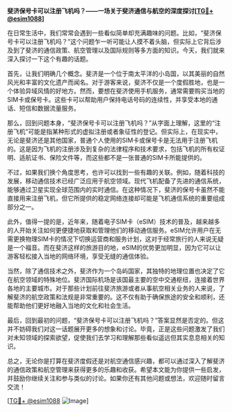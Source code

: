 **斐济保号卡可以注册飞机吗？——一场关于斐济通信与航空的深度探讨[[TG💪+ @esim1088](https://t.me/s/esim1088)]**

在日常生活中，我们常常会遇到一些看似简单却充满趣味的问题。比如，“斐济保号卡可以注册飞机吗？”这个问题乍一听可能让人摸不着头脑，但实际上它背后涉及到了斐济的通信政策、航空管理以及国际规则等多方面的知识。今天，我们就来深入探讨一下这个有趣的话题。

首先，让我们明确几个概念。斐济是一个位于南太平洋的小岛国，以其美丽的自然风光和丰富的文化遗产而闻名。对于游客来说，斐济不仅是一个度假胜地，也是一个体验异域风情的好地方。然而，要想在斐济使用手机服务，通常需要购买当地的SIM卡或保号卡。这些卡可以帮助用户保持电话号码的连续性，并享受本地的通话、短信和数据流量服务。

那么，回到问题本身，“斐济保号卡可以注册飞机吗？”从字面上理解，这里的“注册飞机”可能是指某种形式的虚拟注册或者象征性的登记。但实际上，在现实中，无论是斐济还是其他国家，普通个人使用的SIM卡或保号卡是无法用于注册飞机的。这是因为飞机的注册涉及到复杂的法律程序和技术要求，包括飞机的所有权证明、适航证书、保险文件等，而这些都不是一张普通的SIM卡所能提供的。

不过，如果我们换个角度思考，也许可以找到一些有趣的关联。例如，随着科技的发展，移动通信技术已经广泛应用于航空领域。现代飞机配备了先进的通信系统，能够通过卫星实现全球范围内的实时通信。在这种情况下，斐济的保号卡虽然不能直接用来注册飞机，但它所提供的稳定网络连接却可能是飞机通信系统的重要组成部分之一。

此外，值得一提的是，近年来，随着电子SIM卡（eSIM）技术的普及，越来越多的人开始关注如何更便捷地获取和管理他们的移动通信服务。eSIM允许用户在无需更换物理SIM卡的情况下切换运营商和服务计划，这对于经常旅行的人来说无疑是一个福音。而在斐济这样的旅游目的地，eSIM的优势更加明显，因为它可以让游客轻松接入当地的网络环境，享受无缝的通信体验。

当然，除了通信技术之外，斐济作为一个岛屿国家，其独特的地理位置也决定了它在航空领域的特殊地位。斐济国际机场是该国最主要的空中交通枢纽，连接着世界各地的主要城市。对于那些计划前往斐济旅游或者从事航空相关业务的人来说，了解斐济的航空政策和法规是非常重要的。这不仅有助于确保旅途的安全和顺利，还能帮助他们更好地融入当地的文化和社会生活。

最后，回到最初的问题，“斐济保号卡可以注册飞机吗？”答案显然是否定的。但这并不妨碍我们对这一话题展开更多的想象和讨论。毕竟，正是这些问题激发了我们对未知领域的探索欲望，促使我们去学习和理解那些看似遥远但其实息息相关的知识。

总之，无论你是打算在斐济度假还是对航空通信感兴趣，都可以通过深入了解斐济的通信政策和航空管理来获得更多的乐趣和收获。希望本文能为你提供一些启发，并鼓励你继续关注和参与类似的讨论。如果你还有其他问题或想法，欢迎随时留言交流！

[[TG💪+ @esim1088](https://t.me/s/esim1088) ![Image](https://i.postimg.cc/4NQfJmqS/Snipaste-2025-05-13-00-14-12.png)]
